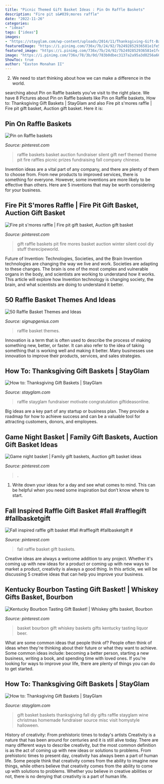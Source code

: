 ```yaml
---
title: "Picnic Themed Gift Basket Ideas : Pin On Raffle Baskets"
description: "Fire pit s&#039;mores raffle"
date: "2022-11-26"
categories:
- "ideas"
tags: ["ideas"]
images:
- "https://stayglam.com/wp-content/uploads/2014/11/Thanksgiving-Gift-Basket-7.jpg"
featuredImage: "https://i.pinimg.com/736x/7b/24/92/7b2492852936581e1fe56ff827e29e57--raffle-baskets-gift-baskets.jpg"
featured_image: "https://i.pinimg.com/736x/7b/24/92/7b2492852936581e1fe56ff827e29e57--raffle-baskets-gift-baskets.jpg"
image: "https://i.pinimg.com/736x/78/3b/0d/783b0dbec3137a2a95a3d0256a6052b5.jpg"
ShowToc: true
author: "Easton Monahan II"
---
```



2. We need to start thinking about how we can make a difference in the world.

	

		
searching about Pin on Raffle baskets you've visit to the right place. We have 8 Pictures about Pin on Raffle baskets like Pin on Raffle baskets, How to: Thanksgiving Gift Baskets | StayGlam and also Fire pit s&#039;mores raffle | Fire pit gift basket, Auction gift basket. Here it is:
		
    
## Pin On Raffle Baskets

<img loading=lazy src="https://i.pinimg.com/736x/78/3b/0d/783b0dbec3137a2a95a3d0256a6052b5.jpg" onerror="this.onerror=null;this.src='https://tse1.mm.bing.net/th?id=OIP.m4IO6btCe90Vep1Q-Rp_8AHaJ3&amp;pid=15.1';" alt="Pin on Raffle baskets">

_Source: pinterest.com_

>raffle baskets basket auction fundraiser silent gift nerf themed theme pit fire raffles picnic prizes fundraising fall company chinese. 

	

Invention ideas are a vital part of any company, and there are plenty of them to choose from. From new products to improved services, there is something for everyone. However, some inventions are more likely to be effective than others. Here are 5 inventions that may be worth considering for your business.

    
## Fire Pit S&#039;mores Raffle | Fire Pit Gift Basket, Auction Gift Basket

<img loading=lazy src="https://i.pinimg.com/736x/7b/24/92/7b2492852936581e1fe56ff827e29e57--raffle-baskets-gift-baskets.jpg" onerror="this.onerror=null;this.src='https://tse4.mm.bing.net/th?id=OIP.7AHBHE1k1Nr5Ekwjtt1UQQHaJ3&amp;pid=15.1';" alt="Fire pit s&#039;mores raffle | Fire pit gift basket, Auction gift basket">

_Source: pinterest.com_

>gift raffle baskets pit fire mores basket auction winter silent cool diy stuff therecipeworld. 

	

Future of Invention: Technologies, Societies, and the Brain
Invention technologies are changing the way we live and work. Societies are adapting to these changes. The brain is one of the most complex and vulnerable organs in the body, and scientists are working to understand how it works. This article will explore how Invention technology is changing society, the brain, and what scientists are doing to understand it better.

    
## 50 Raffle Basket Themes And Ideas

<img loading=lazy src="http://www.signupgenius.com/cms/socialMediaImages/raffle-basket-themes-ideas-article-1200x8005.jpg" onerror="this.onerror=null;this.src='https://tse1.mm.bing.net/th?id=OIP.xTrhBepStDI8ZnGzFbbmWQHaE8&amp;pid=15.1';" alt="50 Raffle Basket Themes and Ideas">

_Source: signupgenius.com_

>raffle basket themes. 

	

Innovation is a term that is often used to describe the process of making something new, better, or faster. It can also refer to the idea of taking something that is working well and making it better. Many businesses use innovation to improve their products, services, and sales strategies.

    
## How To: Thanksgiving Gift Baskets | StayGlam

<img loading=lazy src="https://stayglam.com/wp-content/uploads/2014/11/Thanksgiving-Gift-Basket-6.jpg" onerror="this.onerror=null;this.src='https://tse4.mm.bing.net/th?id=OIP.XRx5xn4M9xsz3NoHQo7TvwHaFj&amp;pid=15.1';" alt="How to: Thanksgiving Gift Baskets | StayGlam">

_Source: stayglam.com_

>raffle stayglam fundraiser motivate congratulation giftideasonline. 

	

Big ideas are a key part of any startup or business plan. They provide a roadmap for how to achieve success and can be a valuable tool for attracting customers, donors, and employees.

    
## Game Night Basket | Family Gift Baskets, Auction Gift Basket Ideas

<img loading=lazy src="https://i.pinimg.com/736x/c3/6c/6d/c36c6d8700099e28ab3a53f945c68112.jpg" onerror="this.onerror=null;this.src='https://tse2.mm.bing.net/th?id=OIP._AVZtkSd8PTH4-K3sIJMOwHaLu&amp;pid=15.1';" alt="Game night basket | Family gift baskets, Auction gift basket ideas">

_Source: pinterest.com_

>. 

	

1. Write down your ideas for a day and see what comes to mind. This can be helpful when you need some inspiration but don’t know where to start.

    
## Fall Inspired Raffle Gift Basket #fall #rafflegift #fallbasketgift #

<img loading=lazy src="https://i.pinimg.com/736x/2f/60/ca/2f60ca33314f610345b8393c005fe5f6.jpg" onerror="this.onerror=null;this.src='https://tse2.mm.bing.net/th?id=OIP.FBb41SBPgMhbyBydEld6TwHaJ3&amp;pid=15.1';" alt="Fall inspired raffle gift basket #fall #rafflegift #fallbasketgift #">

_Source: pinterest.com_

>fall raffle basket gift baskets. 

	

Creative ideas are always a welcome addition to any project. Whether it's coming up with new ideas for a product or coming up with new ways to market a product, creativity is always a good thing. In this article, we will be discussing 5 creative ideas that can help you improve your business.

    
## Kentucky Bourbon Tasting Gift Basket! | Whiskey Gifts Basket, Bourbon

<img loading=lazy src="https://i.pinimg.com/736x/f7/e4/12/f7e4121bb1a46c349719197d052b08f7--basket-ideas-fundraiser.jpg" onerror="this.onerror=null;this.src='https://tse3.mm.bing.net/th?id=OIP.Ajph4VzY4D_LTPMLk3aV_wHaKb&amp;pid=15.1';" alt="Kentucky Bourbon Tasting Gift Basket! | Whiskey gifts basket, Bourbon">

_Source: pinterest.com_

>basket bourbon gift whiskey baskets gifts kentucky tasting liquor beer. 

	

What are some common ideas that people think of?
People often think of ideas when they're thinking about their future or what they want to achieve. Some common ideas include: becoming a better person, starting a new business, writing a book, and spending time with loved ones. If you're looking for ways to improve your life, there are plenty of things you can do to get started.

    
## How To: Thanksgiving Gift Baskets | StayGlam

<img loading=lazy src="https://stayglam.com/wp-content/uploads/2014/11/Thanksgiving-Gift-Basket-7.jpg" onerror="this.onerror=null;this.src='https://tse1.mm.bing.net/th?id=OIP.Pa3UbAAe4fkfPWSnzaOh-wHaKt&amp;pid=15.1';" alt="How to: Thanksgiving Gift Baskets | StayGlam">

_Source: stayglam.com_

>gift basket baskets thanksgiving fall diy gifts raffle stayglam wine christmas homemade fundraiser source misc visit homystyle halloween. 

	

History of creativity: From prehistoric times to today's artists
Creativity is a nature that has been around for centuries and it is still alive today. There are many different ways to describe creativity, but the most common definition is as the act of coming up with new ideas or solutions to problems. From prehistoric times to present day, creativity has always been a part of human life. Some people think that creativity comes from the ability to imagine new things, while others believe that creativity comes from the ability to come up with solutions to problems. Whether you believe in creative abilities or not, there is no denying that creativity is a part of human life.

